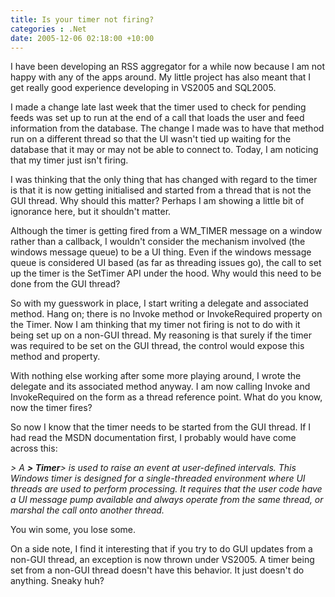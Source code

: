 ```yaml
---
title: Is your timer not firing?
categories : .Net
date: 2005-12-06 02:18:00 +10:00
---
```


 I have been developing an RSS aggregator for a while now because I am not happy with any of the apps around. My little project has also meant that I get really good experience developing in VS2005 and SQL2005. 

 I made a change late last week that the timer used to check for pending feeds was set up to run at the end of a call that loads the user and feed information from the database. The change I made was to have that method run on a different thread so that the UI wasn&#39;t tied up waiting for the database that it may or may not be able to connect to. Today, I am noticing that my timer just isn&#39;t firing. 

 I was thinking that the only thing that has changed with regard to the timer is that it is now getting initialised and started from a thread that is not the GUI thread. Why should this matter? Perhaps I am showing a little bit of ignorance here, but it shouldn&#39;t matter. 

 Although the timer is getting fired from a WM_TIMER message on a window rather than a callback, I wouldn&#39;t consider the mechanism involved (the windows message queue) to be a UI thing. Even if the windows message queue is considered UI based (as far as threading issues go), the call to set up the timer is the SetTimer API under the hood. Why would this need to be done from the GUI thread? 

 So with my guesswork in place, I start writing a delegate and associated method. Hang on; there is no Invoke method or InvokeRequired property on the Timer. Now I am thinking that my timer not firing is not to do with it being set up on a non-GUI thread. My reasoning is that surely if the timer was required to be set on the GUI thread, the control would expose this method and property. 

 With nothing else working after some more playing around, I wrote the delegate and its associated method anyway. I am now calling Invoke and InvokeRequired on the form as a thread reference point. What do you know, now the timer fires? 

 So now I know that the timer needs to be started from the GUI thread. If I had read the MSDN documentation first, I probably would have come across this: 

_> A **> Timer**>  is used to raise an event at user-defined intervals. This Windows timer is designed for a single-threaded environment where UI threads are used to perform processing. It requires that the user code have a UI message pump available and always operate from the same thread, or marshal the call onto another thread._

 You win some, you lose some. 

 On a side note, I find it interesting that if you try to do GUI updates from a non-GUI thread, an exception is now thrown under VS2005. A timer being set from a non-GUI thread doesn&#39;t have this behavior. It just doesn&#39;t do anything. Sneaky huh? 


